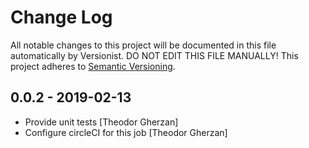 # Change Log

All notable changes to this project will be documented in this file
automatically by Versionist. DO NOT EDIT THIS FILE MANUALLY!
This project adheres to [Semantic Versioning](http://semver.org/).

## 0.0.2 - 2019-02-13

* Provide unit tests [Theodor Gherzan]
* Configure circleCI for this job [Theodor Gherzan]

